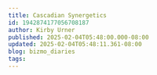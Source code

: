 ```yaml
---
title: Cascadian Synergetics
id: 1942874177056708187
author: Kirby Urner
published: 2025-02-04T05:48:00.000-08:00
updated: 2025-02-04T05:48:11.361-08:00
blog: bizmo_diaries
tags: 
---
```


[](https://www.flickr.com/photos/kirbyurner/54306757794/in/photostream/)

[](https://www.flickr.com/photos/kirbyurner/54306757804/in/photostream/)

[](https://www.flickr.com/photos/kirbyurner/54306517286/in/photostream/)

[](https://www.flickr.com/photos/kirbyurner/54306770593/in/photostream/)